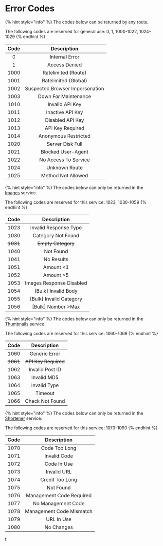 # Error Codes

{% hint style="info" %}
The codes below can be returned by any route.

The following codes are reserved for general use: 0, 1, 1000-1022, 1024-1029
{% endhint %}

| Code |           Description           |
| :--: | :-----------------------------: |
|   0  |          Internal Error         |
|   1  |          Access Denied          |
| 1000 |       Ratelimited (Route)       |
| 1001 |       Ratelimited (Global)      |
| 1002 | Suspected Browser Impersonation |
| 1003 |       Down For Maintenance      |
| 1010 |         Invalid API Key         |
| 1011 |         Inactive API Key        |
| 1012 |         Disabled API Key        |
| 1013 |         API Key Required        |
| 1014 |       Anonymous Restricted      |
| 1020 |         Server Disk Full        |
| 1021 |        Blocked User-Agent       |
| 1022 |       No Access To Service      |
| 1024 |          Unknown Route          |
| 1025 |        Method Not Allowed       |



{% hint style="info" %}
The codes below can only be returned in the [Images](../) service.

The following codes are reserved for this service: 1023, 1030-1059
{% endhint %}

|   Code   |        Description       |
| :------: | :----------------------: |
|   1023   |   Invalid Response Type  |
|   1030   |    Category Not Found    |
| ~~1031~~ |    ~~Empty Category~~    |
|   1040   |         Not Found        |
|   1041   |        No Results        |
|   1051   |         Amount <1        |
|   1052   |         Amount >5        |
|   1053   | Images Response Disabled |
|   1054   |   \[Bulk] Invalid Body   |
|   1055   | \[Bulk] Invalid Category |
|   1056   |    \[Bulk] Number >Max   |

{% hint style="info" %}
The codes below can only be returned in the [Thumbnails](../thumbnails.md) service.

The following codes are reserved for this service: 1060-1069
{% endhint %}

|   Code   |      Description     |
| :------: | :------------------: |
|   1060   |     Generic Error    |
| ~~1061~~ | ~~API Key Required~~ |
|   1062   |    Invalid Post ID   |
|   1063   |      Invalid MD5     |
|   1064   |     Invalid Type     |
|   1065   |        Timeout       |
|   1066   |    Check Not Found   |

{% hint style="info" %}
The codes below can only be returned in the [Shortener](../shortener.md) service.

The following codes are reserved for this service: 1070-1090
{% endhint %}

| Code |        Description       |
| :--: | :----------------------: |
| 1070 |       Code Too Long      |
| 1071 |       Invalid Code       |
| 1072 |        Code In Use       |
| 1073 |        Invalid URL       |
| 1074 |      Credit Too Long     |
| 1075 |         Not Found        |
| 1076 | Management Code Required |
| 1077 |    No Management Code    |
| 1078 | Management Code Mismatch |
| 1079 |        URL In Use        |
| 1080 |        No Changes        |

t
